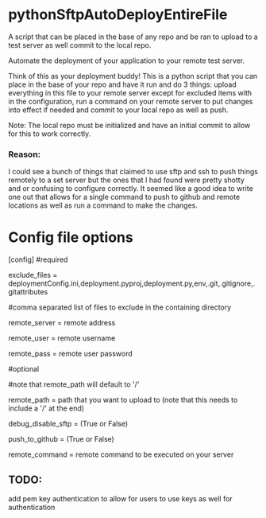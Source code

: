 # pythonSftpAutoDeployEntireFile

A script that can be placed in the base of any repo and be ran to upload to a test server as well commit to the local repo.

Automate the deployment of your application to your remote test server.

Think of this as your deployment buddy! This is a python script that you can place in the base of your repo and have it run and do 3 things: upload everything in this file to your remote server except for excluded items with in the configuration, run a command on your remote server to put changes into effect if needed and commit to your local repo as well as push. 

Note: The local repo must be initialized and have an initial commit to allow for this to work correctly. 

### Reason: 

I could see a bunch of things that claimed to use sftp and ssh to push things remotely to a set server but the ones that I had found were pretty shotty and or confusing to configure correctly. It seemed like a good idea to write one out that allows for a single command to push to github and remote locations as well as run a command to make the changes. 

# Config file options
[config]
#required

exclude_files = deploymentConfig.ini,deployment.pyproj,deployment.py,env,.git,.gitignore,.gitattributes

#comma separated list of files to exclude in the containing directory 

remote_server = remote address
  
remote_user = remote username
  
remote_pass = remote user password
  

#optional

#note that remote_path will default to '/'

remote_path = path that you want to upload to (note that this needs to include a '/' at the end) 
  
debug_disable_sftp = (True or False)

push_to_github = (True or False)

remote_command = remote command to be executed on your server

## TODO: 
add pem key authentication to allow for users to use keys as well for authentication

